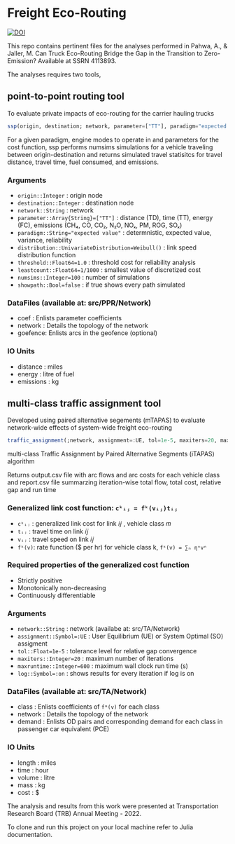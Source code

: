 # Freight Eco-Routing
[![DOI](https://zenodo.org/badge/DOI/10.5281/zenodo.5140095.svg)](https://doi.org/10.5281/zenodo.5140095)

This repo contains pertinent files for the analyses performed in Pahwa, A., & Jaller, M. Can Truck Eco-Routing Bridge the Gap in the Transition to Zero-Emission?
Available at SSRN 4113893.

The analyses requires two tools,
## point-to-point routing tool 

To evaluate private impacts of eco-routing for the carrier hauling trucks

```julia
ssp(origin, destination; network, parameter=["TT"], paradigm="expected value", distribution=Weibull(), threshold=1.0, leastcount=1/1000, numsims=100, showpath=false)
```

For a given paradigm, engine modes to operate in and parameters for the cost function, ssp performs numsims simulations for a vehicle traveling between origin-destination and returns simulated travel statisitcs for travel distance, travel time, fuel consumed, and emissions.

### Arguments
- `origin::Integer`                                 : origin node
- `destination::Integer`                            : destination node
- `network::String`                                 : network
- `parameter::Array{String}=["TT"]`                 : distance (TD), time (TT), energy (FC), emissions (CH₄, CO, CO₂, N₂O, NOₓ, PM, ROG, SOₓ)
- `paradigm::String="expected value"`               : determnistic, expected value, variance, reliability
- `distribution::UnivariateDistribution=Weibull()`  : link speed distribution function
- `threshold::Float64=1.0`                          : threshold cost for reliability analysis
- `leastcount::Float64=1/1000`                      : smallest value of discretized cost
- `numsims::Integer=100`                            : number of simulations
- `showpath::Bool=false`                            : if true shows every path simulated

### DataFiles (available at: src/PPR/Network)
- coef    : Enlists parameter coefficients
- network : Details the topology of the network
- goefence: Enlists arcs in the geofence (optional)

### IO Units
- distance  : miles
- energy    : litre of fuel
- emissions : kg

## multi-class traffic assignment tool 

Developed using paired alternative segements (mTAPAS) to evaluate network-wide effects of system-wide freight eco-routing

```julia
traffic_assignment(;network, assignment=:UE, tol=1e-5, maxiters=20, maxruntime=600, log=:on)
```

multi-class Traffic Assignment by Paired Alternative Segments (iTAPAS) algorithm

Returns output.csv file with arc flows and arc costs for each vehicle class and report.csv file summarzing iteration-wise total flow, total cost, relative gap and run time
 
### Generalized link cost function: `cᵏᵢⱼ = fᵏ(vᵢⱼ)tᵢⱼ`
- `cᵏᵢⱼ` : generalized link cost for link 𝑖𝑗 , vehicle class 𝑚
- `tᵢⱼ`  : travel time on link 𝑖𝑗
- `vᵢⱼ`  : travel speed on link 𝑖𝑗
- `fᵏ(v)`: rate function (\$ per hr) for vehicle class k, `fᵏ(v) = ∑ₙ ηⁿvⁿ`

### Required properties of the generalized cost function
- Strictly positive
- Monotonically non-decreasing
- Continuously differentiable

### Arguments
- `network::String`             : network (availabe at: src/TA/Network)
- `assignment::Symbol=:UE`      : User Equilibrium (UE) or System Optimal (SO) assigment
- `tol::Float=1e-5`             : tolerance level for relative gap convergence
- `maxiters::Integer=20`        : maximum number of iterations
- `maxruntime::Integer=600`     : maximum wall clock run time (s)
- `log::Symbol=:on`             : shows results for every iteration if log is on

### DataFiles (available at: src/TA/Network)
- class   : Enlists coefficients of `fᵐ(v)` for each class
- network : Details the topology of the network
- demand  : Enlists OD pairs and corresponding demand for each class in passenger car equivalent (PCE)

### IO Units
- length  : miles
- time    : hour
- volume  : litre
- mass    : kg
- cost    : \$

The analysis and results from this work were presented at Transportation Research Board (TRB) Annual Meeting - 2022. 

To clone and run this project on your local machine refer to Julia documentation.
